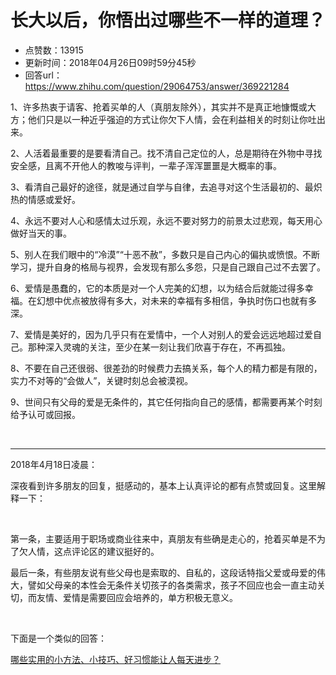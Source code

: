 # 长大以后，你悟出过哪些不一样的道理？
- 点赞数：13915
- 更新时间：2018年04月26日09时59分45秒
- 回答url：https://www.zhihu.com/question/29064753/answer/369221284
<body>
 <p data-pid="AeAMGXlJ">1、许多热衷于请客、抢着买单的人（真朋友除外），其实并不是真正地慷慨或大方；他们只是以一种近乎强迫的方式让你欠下人情，会在利益相关的时刻让你吐出来。</p>
 <p data-pid="WmtOXjG3">2、人活着最重要的是要看清自己。找不清自己定位的人，总是期待在外物中寻找安全感，且离不开他人的教唆与评判，一辈子浑浑噩噩是大概率的事。</p>
 <p data-pid="AKrzgm5J">3、看清自己最好的途径，就是通过自学与自律，去追寻对这个生活最初的、最炽热的情感或爱好。</p>
 <p data-pid="nGdgPOZR">4、永远不要对人心和感情太过乐观，永远不要对努力的前景太过悲观，每天用心做好当天的事。</p>
 <p data-pid="ANA6ROas">5、别人在我们眼中的“冷漠”“十恶不赦”，多数只是自己内心的偏执或愤恨。不断学习，提升自身的格局与视界，会发现有那么多怨，只是自己跟自己过不去罢了。</p>
 <p data-pid="RTD-e34n">6、爱情是愚蠢的，它的本质是对一个人完美的幻想，以为结合后就能过得多幸福。在幻想中优点被放得有多大，对未来的幸福有多相信，争执时伤口也就有多深。</p>
 <p data-pid="riP8TBMp">7、爱情是美好的，因为几乎只有在爱情中，一个人对别人的爱会远远地超过爱自己。那种深入灵魂的关注，至少在某一刻让我们欣喜于存在，不再孤独。</p>
 <p data-pid="DRVT50kO">8、不要在自己还很弱、很差劲的时候费力去搞关系，每个人的精力都是有限的，实力不对等的“会做人”，关键时刻总会被漠视。</p>
 <p data-pid="zZe3V3l7">9、世间只有父母的爱是无条件的，其它任何指向自己的感情，都需要再某个时刻给予认可或回报。</p>
 <p class="ztext-empty-paragraph"><br></p>
 <hr>
 <p data-pid="UhehG8UA">2018年4月18日凌晨：</p>
 <p data-pid="cBmWZ6eQ">深夜看到许多朋友的回复，挺感动的，基本上认真评论的都有点赞或回复。这里解释一下：</p>
 <p class="ztext-empty-paragraph"><br></p>
 <p data-pid="c8vnW5KU">第一条，主要适用于职场或商业往来中，真朋友有些确是走心的，抢着买单是不为了欠人情，这点评论区的建议挺好的。</p>
 <p data-pid="1ZBbCmIQ">最后一条，有些朋友说有些父母也是索取的、自私的，这段话特指父爱或母爱的伟大，譬如父母亲的本性会无条件关切孩子的各类需求，孩子不回应也会一直主动关切，而友情、爱情是需要回应会培养的，单方积极无意义。</p>
 <p class="ztext-empty-paragraph"><br></p>
 <p data-pid="iy4Gn8gd">下面是一个类似的回答：</p><a data-draft-node="block" data-draft-type="link-card" href="https://www.zhihu.com/question/22292474/answer/372043450" class="internal">哪些实用的小方法、小技巧、好习惯能让人每天进步？</a>
</body>